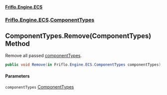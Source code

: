 #### [Friflo.Engine.ECS](index.md 'index')
### [Friflo.Engine.ECS](Friflo.Engine.ECS.md 'Friflo.Engine.ECS').[ComponentTypes](ComponentTypes.md 'Friflo.Engine.ECS.ComponentTypes')

## ComponentTypes.Remove(ComponentTypes) Method

Remove all passed  [componentTypes](ComponentTypes.Remove(ComponentTypes).md#Friflo.Engine.ECS.ComponentTypes.Remove(Friflo.Engine.ECS.ComponentTypes).componentTypes 'Friflo.Engine.ECS.ComponentTypes.Remove(Friflo.Engine.ECS.ComponentTypes).componentTypes').

```csharp
public void Remove(in Friflo.Engine.ECS.ComponentTypes componentTypes);
```
#### Parameters

<a name='Friflo.Engine.ECS.ComponentTypes.Remove(Friflo.Engine.ECS.ComponentTypes).componentTypes'></a>

`componentTypes` [ComponentTypes](ComponentTypes.md 'Friflo.Engine.ECS.ComponentTypes')